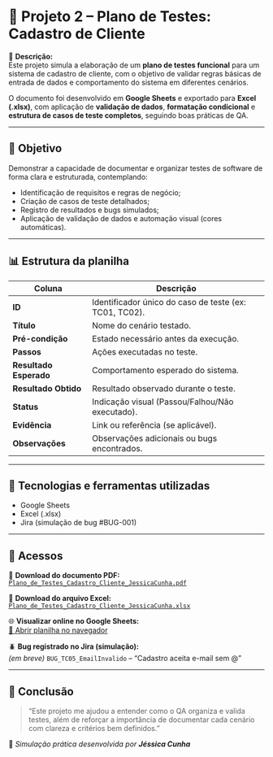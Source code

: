 # 🧩 Projeto 2 – Plano de Testes: Cadastro de Cliente  

📘 **Descrição:**  
Este projeto simula a elaboração de um **plano de testes funcional** para um sistema de cadastro de cliente, com o objetivo de validar regras básicas de entrada de dados e comportamento do sistema em diferentes cenários.  

O documento foi desenvolvido em **Google Sheets** e exportado para **Excel (.xlsx)**, com aplicação de **validação de dados**, **formatação condicional** e **estrutura de casos de teste completos**, seguindo boas práticas de QA.

---

## 🎯 **Objetivo**
Demonstrar a capacidade de documentar e organizar testes de software de forma clara e estruturada, contemplando:
- Identificação de requisitos e regras de negócio;  
- Criação de casos de teste detalhados;  
- Registro de resultados e bugs simulados;  
- Aplicação de validação de dados e automação visual (cores automáticas).  

---

## 📊 **Estrutura da planilha**
| Coluna | Descrição |
|--------|------------|
| **ID** | Identificador único do caso de teste (ex: TC01, TC02). |
| **Título** | Nome do cenário testado. |
| **Pré-condição** | Estado necessário antes da execução. |
| **Passos** | Ações executadas no teste. |
| **Resultado Esperado** | Comportamento esperado do sistema. |
| **Resultado Obtido** | Resultado observado durante o teste. |
| **Status** | Indicação visual (Passou/Falhou/Não executado). |
| **Evidência** | Link ou referência (se aplicável). |
| **Observações** | Observações adicionais ou bugs encontrados. |

---

## 🧠 **Tecnologias e ferramentas utilizadas**
- Google Sheets  
- Excel (.xlsx)  
- Jira (simulação de bug #BUG-001)  

---

## 📎 **Acessos**
📄 **Download do documento PDF:**  
[`Plano_de_Testes_Cadastro_Cliente_JessicaCunha.pdf`](./Plano_de_Testes_Cadastro_Cliente_JessicaCunha.pdf)  

📄 **Download do arquivo Excel:**  
[`Plano_de_Testes_Cadastro_Cliente_JessicaCunha.xlsx`](https://github.com/jessicagcunha/Portfolio_JessicaCunha/blob/main/02_Plano_de_Testes_Cadastro_Cliente/Plano_de_Testes_Cadastro_Cliente_JessicaCunha.xlsx)  

🌐 **Visualizar online no Google Sheets:**  
[🔗 Abrir planilha no navegador](https://docs.google.com/spreadsheets/d/1-IVDqD1cFxVYu6bKAxstM7IdlP8L9LnRpg0uY41b_BE/edit?usp=sharing)  

🪲 **Bug registrado no Jira (simulação):**  
*(em breve)* `BUG_TC05_EmailInvalido` – “Cadastro aceita e-mail sem @”  

---

## 💬 **Conclusão**
> “Este projeto me ajudou a entender como o QA organiza e valida testes, além de reforçar a importância de documentar cada cenário com clareza e critérios bem definidos.”  

📌 *Simulação prática desenvolvida por **Jéssica Cunha***  
